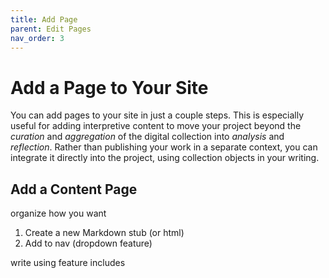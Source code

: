 ```yaml
---
title: Add Page
parent: Edit Pages
nav_order: 3
---
```


# Add a Page to Your Site

You can add pages to your site in just a couple steps. 
This is especially useful for adding interpretive content to move your project beyond the *curation* and *aggregation* of the digital collection into *analysis* and *reflection*.
Rather than publishing your work in a separate context, you can integrate it directly into the project, using collection objects in your writing.

## Add a Content Page

organize how you want

1. Create a new Markdown stub (or html)
2. Add to nav (dropdown feature)

write using feature includes
